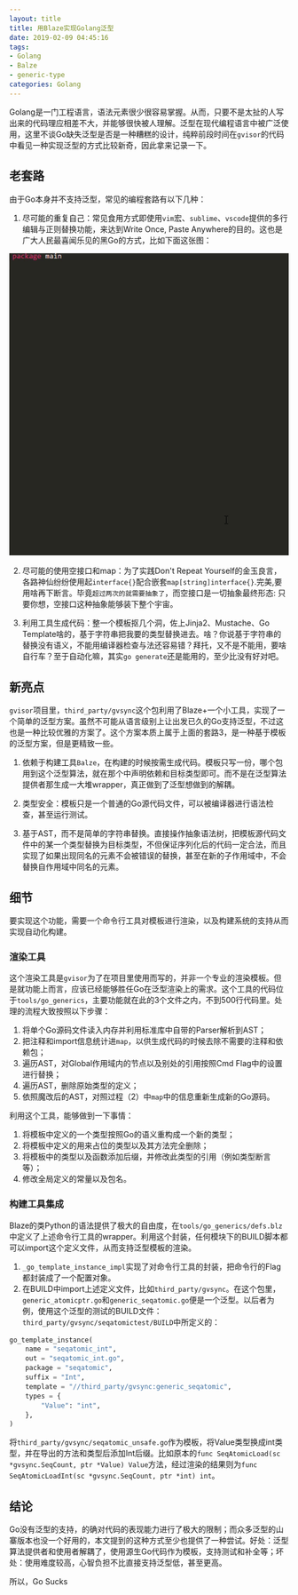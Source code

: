 ```yaml
---
layout: title
title: 用Blaze实现Golang泛型
date: 2019-02-09 04:45:16
tags:
- Golang
- Balze
- generic-type
categories: Golang
---
```


Golang是一门工程语言，语法元素很少很容易掌握。从而，只要不是太扯的人写出来的代码理应相差不大，并能够很快被人理解。泛型在现代编程语言中被广泛使用，这里不谈Go缺失泛型是否是一种糟糕的设计，纯粹前段时间在`gvisor`的代码中看见一种实现泛型的方式比较新奇，因此拿来记录一下。

<!-- more -->

## 老套路
由于Go本身并不支持泛型，常见的编程套路有以下几种：

1. 尽可能的重复自己：常见食用方式即使用`vim`宏、`sublime`、`vscode`提供的多行编辑与正则替换功能，来达到Write Once, Paste Anywhere的目的。这也是广大人民最喜闻乐见的黑Go的方式，比如下面这张图：

![各路神仙利用编辑器复制替换](/images/6/go-generic.gif)

2. 尽可能的使用空接口和map：为了实践Don't Repeat Yourself的金玉良言，各路神仙纷纷使用起`interface{}`配合嵌套`map[string]interface{}`.完美,要用啥再下断言。毕竟`超过两次的就需要抽象了`，而空接口是一切抽象最终形态: 只要你想，空接口这种抽象能够装下整个宇宙。

3. 利用工具生成代码：整一个模板抠几个洞，佐上Jinja2、Mustache、Go Template啥的，基于字符串把我要的类型替换进去。啥？你说基于字符串的替换没有语义，不能用编译器检查与法还容易错？拜托，又不是不能用，要啥自行车？至于自动化嘛，其实`go generate`还是能用的，至少比没有好对吧。

## 新亮点
`gvisor`项目里，`third_party/gvsync`这个包利用了Blaze+一个小工具，实现了一个简单的泛型方案。虽然不可能从语言级别上让出发已久的Go支持泛型，不过这也是一种比较优雅的方案了。这个方案本质上属于上面的套路3，是一种基于模板的泛型方案，但是更精致一些。

1. 依赖于构建工具`Balze`，在构建的时候按需生成代码。模板只写一份，哪个包用到这个泛型算法，就在那个中声明依赖和目标类型即可。而不是在泛型算法提供者那生成一大堆wrapper，真正做到了泛型想做到的解耦。

2. 类型安全：模板只是一个普通的Go源代码文件，可以被编译器进行语法检查，甚至运行测试。

3. 基于AST，而不是简单的字符串替换。直接操作抽象语法树，把模板源代码文件中的某一个类型替换为目标类型，不但保证序列化后的代码一定合法，而且实现了如果出现同名的元素不会被错误的替换，甚至在新的子作用域中，不会替换自作用域中同名的元素。

## 细节

要实现这个功能，需要一个命令行工具对模板进行渲染，以及构建系统的支持从而实现自动化构建。

### 渲染工具
这个渲染工具是`gvisor`为了在项目里使用而写的，并非一个专业的渲染模板。但是就功能上而言，应该已经能够胜任Go在泛型渲染上的需求。这个工具的代码位于`tools/go_generics`，主要功能就在此的3个文件之内，不到500行代码里。处理的流程大致按照以下步骤：
1. 将单个Go源码文件读入内存并利用标准库中自带的Parser解析到AST；
2. 把注释和import信息统计进`map`，以供生成代码的时候去除不需要的注释和依赖包；
3. 遍历AST，对Global作用域内的节点以及别处的引用按照Cmd Flag中的设置进行替换；
4. 遍历AST，删除原始类型的定义； 
5. 依照魔改后的AST，对照过程（2）中`map`中的信息重新生成新的Go源码。

利用这个工具，能够做到一下事情：
1. 将模板中定义的一个类型按照Go的语义重构成一个新的类型；
2. 将模板中定义的用来占位的类型以及其方法完全删除；
3. 将模板中的类型以及函数添加后缀，并修改此类型的引用（例如类型断言等）；
4. 修改全局定义的常量以及包名。

### 构建工具集成
Blaze的类Python的语法提供了极大的自由度，在`tools/go_generics/defs.blz`中定义了上述命令行工具的wrapper。利用这个封装，任何模块下的BUILD脚本都可以import这个定义文件，从而支持泛型模板的渲染。
1. `_go_template_instance_impl`实现了对命令行工具的封装，把命令行的Flag都封装成了一个配置对象。
2. 在BUILD中import上述定义文件，比如`third_party/gvsync`。在这个包里，`generic_atomicptr.go`和`generic_seqatomic.go`便是一个泛型。以后者为例，使用这个泛型的测试的BUILD文件：`third_party/gvsync/seqatomictest/BUILD`中所定义的：
```Python
go_template_instance(
    name = "seqatomic_int",
    out = "seqatomic_int.go",
    package = "seqatomic",
    suffix = "Int",
    template = "//third_party/gvsync:generic_seqatomic",
    types = {
        "Value": "int",
    },
)
```
将`third_party/gvsync/seqatomic_unsafe.go`作为模板，将Value类型换成int类型，并在导出的方法和类型后添加Int后缀。比如原本的`func SeqAtomicLoad(sc *gvsync.SeqCount, ptr *Value) Value`方法，经过渲染的结果则为`func SeqAtomicLoadInt(sc *gvsync.SeqCount, ptr *int) int`。

## 结论
Go没有泛型的支持，的确对代码的表现能力进行了极大的限制；而众多泛型的山寨版本也没一个好用的，本文提到的这种方式至少也提供了一种尝试。好处：泛型算法提供者和使用者解耦了，使用源生Go代码作为模板，支持测试和补全等；坏处：使用难度较高，心智负担不比直接支持泛型低，甚至更高。

所以，Go Sucks
